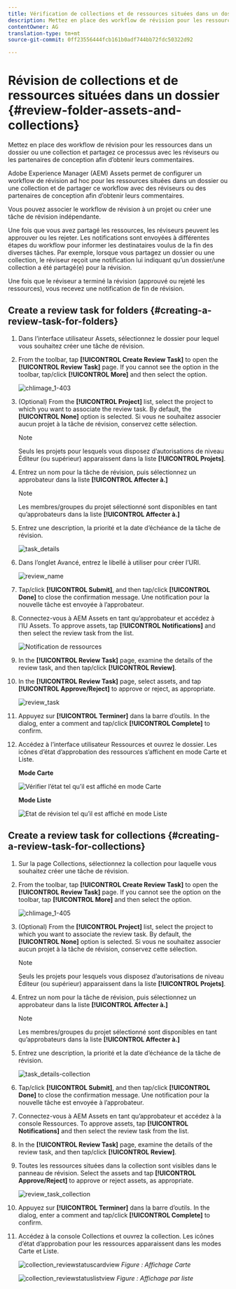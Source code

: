 ```yaml
---
title: Vérification de collections et de ressources situées dans un dossier
description: Mettez en place des workflow de révision pour les ressources dans un dossier ou une collection et partagez ce processus avec les réviseurs ou les partenaires de conception afin d’obtenir leurs commentaires.
contentOwner: AG
translation-type: tm+mt
source-git-commit: 0ff23556444fcb161b0adf744bb72fdc50322d92

---
```



# Révision de collections et de ressources situées dans un dossier {#review-folder-assets-and-collections}

Mettez en place des workflow de révision pour les ressources dans un dossier ou une collection et partagez ce processus avec les réviseurs ou les partenaires de conception afin d’obtenir leurs commentaires.

Adobe Experience Manager (AEM) Assets permet de configurer un workflow de révision ad hoc pour les ressources situées dans un dossier ou une collection et de partager ce workflow avec des réviseurs ou des partenaires de conception afin d’obtenir leurs commentaires.

Vous pouvez associer le workflow de révision à un projet ou créer une tâche de révision indépendante.

Une fois que vous avez partagé les ressources, les réviseurs peuvent les approuver ou les rejeter. Les notifications sont envoyées à différentes étapes du workflow pour informer les destinataires voulus de la fin des diverses tâches. Par exemple, lorsque vous partagez un dossier ou une collection, le réviseur reçoit une notification lui indiquant qu’un dossier/une collection a été partagé(e) pour la révision.

Une fois que le réviseur a terminé la révision (approuvé ou rejeté les ressources), vous recevez une notification de fin de révision.

## Create a review task for folders {#creating-a-review-task-for-folders}

1. Dans l’interface utilisateur Assets, sélectionnez le dossier pour lequel vous souhaitez créer une tâche de révision.
1. From the toolbar, tap **[!UICONTROL Create Review Task]** to open the **[!UICONTROL Review Task]** page. If you cannot see the option in the toolbar, tap/click **[!UICONTROL More]** and then select the option.

   ![chlimage_1-403](assets/chlimage_1-403.png)

1. (Optional) From the **[!UICONTROL Project]** list, select the project to which you want to associate the review task. By default, the **[!UICONTROL None]** option is selected. Si vous ne souhaitez associer aucun projet à la tâche de révision, conservez cette sélection.

   >[!NOTE]
   >
   >Seuls les projets pour lesquels vous disposez d’autorisations de niveau Éditeur (ou supérieur) apparaissent dans la liste **[!UICONTROL Projets]**.

1. Entrez un nom pour la tâche de révision, puis sélectionnez un approbateur dans la liste **[!UICONTROL Affecter à.]**

   >[!NOTE]
   >
   >Les membres/groupes du projet sélectionné sont disponibles en tant qu’approbateurs dans la liste **[!UICONTROL Affecter à.]**

1. Entrez une description, la priorité et la date d’échéance de la tâche de révision.

   ![task_details](assets/task_details.png)

1. Dans l’onglet Avancé, entrez le libellé à utiliser pour créer l’URI.

   ![review_name](assets/review_name.png)

1. Tap/click **[!UICONTROL Submit]**, and then tap/click **[!UICONTROL Done]** to close the confirmation message. Une notification pour la nouvelle tâche est envoyée à l’approbateur.
1. Connectez-vous à AEM Assets en tant qu’approbateur et accédez à l’IU Assets. To approve assets, tap **[!UICONTROL Notifications]** and then select the review task from the list.

   ![Notification de ressources](assets/aemAssetsNotification.png)

1. In the **[!UICONTROL Review Task]** page, examine the details of the review task, and then tap/click **[!UICONTROL Review]**.
1. In the **[!UICONTROL Review Task]** page, select assets, and tap **[!UICONTROL Approve/Reject]** to approve or reject, as appropriate.

   ![review_task](assets/review_task.png)

1. Appuyez sur **[!UICONTROL Terminer]** dans la barre d’outils. In the dialog, enter a comment and tap/click  **[!UICONTROL Complete]** to confirm.
1. Accédez à l’interface utilisateur Ressources et ouvrez le dossier. Les icônes d’état d’approbation des ressources s’affichent en mode Carte et Liste.

   **Mode Carte**

   ![Vérifier l’état tel qu’il est affiché en mode Carte](assets/chlimage_1-404.png)

   **Mode Liste**

   ![Etat de révision tel qu’il est affiché en mode Liste](assets/review_status_listview.png)

## Create a review task for collections {#creating-a-review-task-for-collections}

1. Sur la page Collections, sélectionnez la collection pour laquelle vous souhaitez créer une tâche de révision.
1. From the toolbar, tap **[!UICONTROL Create Review Task]** to open the **[!UICONTROL Review Task]** page. If you cannot see the option on the toolbar, tap **[!UICONTROL More]** and then select the option.

   ![chlimage_1-405](assets/chlimage_1-405.png)

1. (Optional) From the **[!UICONTROL Project]** list, select the project to which you want to associate the review task. By default, the **[!UICONTROL None]** option is selected. Si vous ne souhaitez associer aucun projet à la tâche de révision, conservez cette sélection.

   >[!NOTE]
   >
   >Seuls les projets pour lesquels vous disposez d’autorisations de niveau Éditeur (ou supérieur) apparaissent dans la liste **[!UICONTROL Projets]**.

1. Entrez un nom pour la tâche de révision, puis sélectionnez un approbateur dans la liste **[!UICONTROL Affecter à.]**

   >[!NOTE]
   >
   >Les membres/groupes du projet sélectionné sont disponibles en tant qu’approbateurs dans la liste **[!UICONTROL Affecter à.]**

1. Entrez une description, la priorité et la date d’échéance de la tâche de révision.

   ![task_details-collection](assets/task_details-collection.png)

1. Tap/click **[!UICONTROL Submit]**, and then tap/click **[!UICONTROL Done]** to close the confirmation message. Une notification pour la nouvelle tâche est envoyée à l’approbateur.
1. Connectez-vous à AEM Assets en tant qu’approbateur et accédez à la console Ressources. To approve assets, tap **[!UICONTROL Notifications]** and then select the review task from the list.
1. In the **[!UICONTROL Review Task]** page, examine the details of the review task, and then tap/click **[!UICONTROL Review]**.
1. Toutes les ressources situées dans la collection sont visibles dans le panneau de révision. Select the assets and tap **[!UICONTROL Approve/Reject]** to approve or reject assets, as appropriate.

   ![review_task_collection](assets/review_task_collection.png)

1. Appuyez sur **[!UICONTROL Terminer]** dans la barre d’outils. In the dialog, enter a comment and tap/click **[!UICONTROL Complete]** to confirm.
1. Accédez à la console Collections et ouvrez la collection. Les icônes d’état d’approbation pour les ressources apparaissent dans les modes Carte et Liste.

   ![collection_reviewstatuscardview](assets/collection_reviewstatuscardview.png)
   *Figure : Affichage Carte*

   ![collection_reviewstatuslistview](assets/collection_reviewstatuslistview.png)
   *Figure : Affichage par liste*
